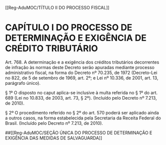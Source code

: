 [[Reg-AduMOC/TÍTULO II DO PROCESSO FISCAL]]

# CAPÍTULO I DO PROCESSO DE DETERMINAÇÃO E EXIGÊNCIA DE CRÉDITO TRIBUTÁRIO

Art. 768. A determinação e a exigência dos créditos
tributários decorrentes de infração às normas deste Decreto
serão apuradas mediante processo administrativo fiscal, na
forma do Decreto nº 70.235, de 1972 (Decreto-Lei no 822,
de 5 de setembro de 1969, art. 2º; e Lei nº 10.336, de 2001,
art. 13, parágrafo único).

§ 1º O disposto no caput aplica-se inclusive à multa referida
no § 1º do art. 689 (Lei no 10.833, de 2003, art. 73, § 2º).
(Incluído pelo Decreto nº 7.213, de 2010).

§ 2º O procedimento referido no § 2º do art. 570 poderá ser
aplicado ainda a outros casos, na forma estabelecida pela
Secretaria da Receita Federal do Brasil. (Incluído pelo
Decreto nº 7.213, de 2010).

##[[Reg-AduMOC/SEÇÃO ÚNICA DO PROCESSO DE DETERMINAÇÃO E EXIGÊNCIA DAS MEDIDAS DE SALVAGUARDA]]